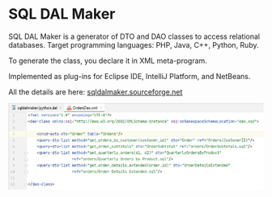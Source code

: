 # SQL DAL Maker
SQL DAL Maker is a generator of DTO and DAO classes to access relational databases. Target programming languages: PHP, Java, C++, Python, Ruby. 

To generate the class, you declare it in XML meta-program.

Implemented as plug-ins for Eclipse IDE, IntelliJ Platform, and NetBeans.

All the details are here: [sqldalmaker.sourceforge.net](sqldalmaker.sourceforge.net)

![SQL DAL Maker](sqldalmaker-idea.png)
